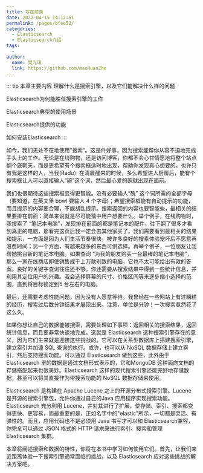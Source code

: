 ```yaml
---
title: 写在前面
date: 2022-04-15 14:12:51
permalink: /pages/bfee52/
categories:
  - Elasticsearch
  - Elasticsearch介绍
tags:
  - 
author: 
  name: 樊光瑞
  link: https://github.com/maoHuanZhe
---
```

::: tip 本章主要内容 
理解什么是搜索引擎，以及它们能解决什么样的问题

Elasticsearch为何能胜任搜索引擎的工作
 
Elasticsearch典型的使用场景
 
Elasticsearch提供的功能
 
如何安装Elasticsearch
:::

如今，我们无处不在地使用”搜索“。这是件好事，因为搜索能帮你从容不迫地完成手头上的工作。无论是在线购物，还是访问博客，你都不会心甘情愿地将整个站点翻个底朝天，而是更希望有个搜索框适时地出现，帮助你发现真心想要的。也许只有我是这样的人，当我(Radu）在清晨醒来的时候，多么希望进人厨房后，能有个搜索框让人可以直接输人“碗”这个词，然后最心爱的碗就出现在面前。

我们也很期待这些搜索框变得更智能。没有必要输人“碗” 这个词所需的全部字母（要知道，在英文里 bowl 要输人 4 个字母)；希望搜索框能有自动提示的功能，而且提示的内容要合理，不能胡乱提示。搜索返回的内容也要智能些，最相关的结果要排在前面：简单来说就是尽可能猜中用户想要什么。举个例子，在线购物时，我搜索了 “笔记本电脑”，发现排在前面的都是笔记本的配件，往下翻了很多才看到真正的电脑，那看完这页后我一定会去其他家买了。我们需要看到最相关的结果和提示，一方面是因为人们生活节奏很快，被许多良好的搜素体验宠坏后不愿意再浪费时间；另一个方面，有越来越多的东西可供选择。再举个例子，一位朋友让我帮她挑台新的笔记本电脑。如果查询 “为我的朋友购买一台最棒的笔记本电脑”，那么一家在线商店即使销售成千上万款别致的电脑，它也不太可能给出有效的答案。良好的关键字查询往往还不够，你还需要从搜索结果中得到一些统计信息，并利用其定位用户的兴趣。我会选择屏幕的尺寸、价格区间等来逐步缩小选择的范围，直到将目标锁定到5 台左右的电脑。

最后，还需要考虑性能问题，因为没有人愿意等待。我曾经在一些网站上有过糟糕的经历，搜索过后数分钟结果才展现出来。注意，单位是分钟！一次搜索竟然花了这么久。

如果你想让自己的数据能被搜索，需要处理如下事项：返回相关的搜索结果，返回统计信息，而且要非常快速地完成。这就是 Elasticsearch 这种搜索引擎存在的意义，因为它们生来就是迎接这些挑战的。它可以在关系型数据库上搭建搜索引擎，建立索引并加速 SQL 查询的执行。或许，也可以从 NoSQL 数据存储上建立索引，然后支持搜索功能。可以通过 Elasticsearch 做到这些，此外由于 Elasticsearch 里的数据是通过文档形式表示的，它和MongoDB 这种面向文档的存储搭配起来也很美妙。Elasticsearch 这样的现代搜索引擎还能完好地存储数据，甚至可以将其直接作为带搜索功能的 NoSQL 数据存储来使用。

Elasticsearch 是构建在 Apache Lucene 之上的开源分布式搜索引擎。Lucene 是开源的搜索引擎包，允许你通过自己的Java 应用程序实现搜索功能。Elasticsearch 充分利用 Lucene，并对其进行了扩展，使存储、索引、搜索都变得更快、更容易，而最重要的是，正如名字中的"elastic"所示，一切都是灵活、有弹性的。而且，应用代码也不是必须用 Java 书写才可以和 Elasticsearch兼容，你完全可以通过 JSON 格式的 HTTP 请求来进行索引、搜索和管理 Elasticsearch 集群。

本章将闸述搜索和数据的特性，你将在本书中学习如何使用它们。首先，让我们来近距离体验一下搜索引擎通常面临的挑战，以及 Elasticsearch 应对这些挑战的解决方案吧。
